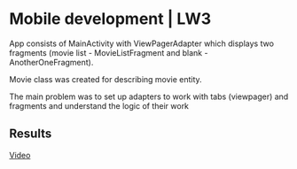 # Mobile development | LW3

App consists of MainActivity with ViewPagerAdapter which displays two fragments (movie list - MovieListFragment and blank - AnotherOneFragment).

Movie class was created for describing movie entity.

The main problem was to set up adapters to work with tabs (viewpager) and fragments and understand the logic of their work

## Results
[Video](https://drive.google.com/file/d/1dR9lF5dQ98jW2x74JJYd5rtF1wszq5l1/view?usp=sharing)
